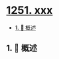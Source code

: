 # [1251. xxx](https://github.com/Tdahuyou/TNotes.leetcode/tree/main/notes/1251.%20xxx)

<!-- region:toc -->

- [1. 📝 概述](#1--概述)

<!-- endregion:toc -->

## 1. 📝 概述
